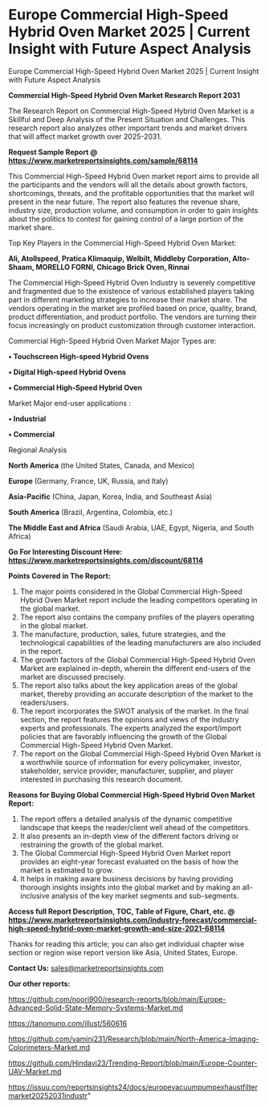 # Europe Commercial High-Speed Hybrid Oven Market 2025 | Current Insight with Future Aspect Analysis
Europe Commercial High-Speed Hybrid Oven Market 2025 | Current Insight with Future Aspect Analysis

<strong>Commercial High-Speed Hybrid Oven Market Research Report 2031</strong>

The Research Report on Commercial High-Speed Hybrid Oven Market is a Skillful and Deep Analysis of the Present Situation and Challenges. This research report also analyzes other important trends and market drivers that will affect market growth over 2025-2031.

<strong>Request Sample Report @ <a href=https://www.marketreportsinsights.com/sample/68114>https://www.marketreportsinsights.com/sample/68114</a></strong>

This Commercial High-Speed Hybrid Oven market report aims to provide all the participants and the vendors will all the details about growth factors, shortcomings, threats, and the profitable opportunities that the market will present in the near future. The report also features the revenue share, industry size, production volume, and consumption in order to gain insights about the politics to contest for gaining control of a large portion of the market share.

Top Key Players in the Commercial High-Speed Hybrid Oven Market:

<strong>Ali, Atollspeed, Pratica Klimaquip, Welbilt, Middleby Corporation, Alto-Shaam, MORELLO FORNI, Chicago Brick Oven, Rinnai</strong>

The Commercial High-Speed Hybrid Oven Industry is severely competitive and fragmented due to the existence of various established players taking part in different marketing strategies to increase their market share. The vendors operating in the market are profiled based on price, quality, brand, product differentiation, and product portfolio. The vendors are turning their focus increasingly on product customization through customer interaction.

Commercial High-Speed Hybrid Oven Market Major Types are:

<strong>• Touchscreen High-speed Hybrid Ovens

• Digital High-speed Hybrid Ovens

• Commercial High-Speed Hybrid Oven</strong>

Market Major end-user applications :

<strong>• Industrial

• Commercial</strong>

Regional Analysis

</u><strong><b>North America</b></strong> (the United States, Canada, and Mexico)

<strong><b>Europe </b></strong>(Germany, France, UK, Russia, and Italy)

<strong><b>Asia-Pacific</b></strong> (China, Japan, Korea, India, and Southeast Asia)

<strong><b>South America</b></strong> (Brazil, Argentina, Colombia, etc.)

<strong><b>The Middle East and Africa</b></strong> (Saudi Arabia, UAE, Egypt, Nigeria, and South Africa)

<strong>Go For Interesting Discount Here: <a href=https://www.marketreportsinsights.com/discount/68114>https://www.marketreportsinsights.com/discount/68114</a></strong>

<strong>Points Covered in The Report:</strong>
<ol>
  <li>The major points considered in the Global Commercial High-Speed Hybrid Oven Market report include the leading competitors operating in the global market.</li>
  <li>The report also contains the company profiles of the players operating in the global market.</li>
  <li>The manufacture, production, sales, future strategies, and the technological capabilities of the leading manufacturers are also included in the report.</li>
  <li>The growth factors of the Global Commercial High-Speed Hybrid Oven Market are explained in-depth, wherein the different end-users of the market are discussed precisely.</li>
  <li>The report also talks about the key application areas of the global market, thereby providing an accurate description of the market to the readers/users.</li>
  <li>The report incorporates the SWOT analysis of the market. In the final section, the report features the opinions and views of the industry experts and professionals. The experts analyzed the export/import policies that are favorably influencing the growth of the Global Commercial High-Speed Hybrid Oven Market.</li>
  <li>The report on the Global Commercial High-Speed Hybrid Oven Market is a worthwhile source of information for every policymaker, investor, stakeholder, service provider, manufacturer, supplier, and player interested in purchasing this research document.</li>
</ol>
<strong>Reasons for Buying Global Commercial High-Speed Hybrid Oven Market Report:</strong>

<ol>
  <li>The report offers a detailed analysis of the dynamic competitive landscape that keeps the reader/client well ahead of the competitors.</li>
  <li>It also presents an in-depth view of the different factors driving or restraining the growth of the global market.</li>
  <li>The Global Commercial High-Speed Hybrid Oven Market report provides an eight-year forecast evaluated on the basis of how the market is estimated to grow.</li>
  <li>It helps in making aware business decisions by having providing thorough insights insights into the global market and by making an all-inclusive analysis of the key market segments and sub-segments.</li>
</ol>
<strong>Access full Report Description, TOC, Table of Figure, Chart, etc. @ <a href=https://www.marketreportsinsights.com/industry-forecast/commercial-high-speed-hybrid-oven-market-growth-and-size-2021-68114>https://www.marketreportsinsights.com/industry-forecast/commercial-high-speed-hybrid-oven-market-growth-and-size-2021-68114</a></strong>


Thanks for reading this article; you can also get individual chapter wise section or region wise report version like Asia, United States, Europe.

<strong>Contact Us:</strong>
sales@marketreportsinsights.com

<strong>Our other reports:</strong>

<a href=https://github.com/noori900/research-reports/blob/main/Europe-Advanced-Solid-State-Memory-Systems-Market.md>https://github.com/noori900/research-reports/blob/main/Europe-Advanced-Solid-State-Memory-Systems-Market.md</a>

<a href=https://tanomuno.com/illust/560616>https://tanomuno.com/illust/560616</a>

<a href=https://github.com/yamini231/Research/blob/main/North-America-Imaging-Colorimeters-Market.md>https://github.com/yamini231/Research/blob/main/North-America-Imaging-Colorimeters-Market.md</a>

<a href=https://github.com/Hindavi23/Trending-Report/blob/main/Europe-Counter-UAV-Market.md>https://github.com/Hindavi23/Trending-Report/blob/main/Europe-Counter-UAV-Market.md</a>

<a href=https://issuu.com/reportsinsights24/docs/europevacuumpumpexhaustfiltermarket20252031industr>https://issuu.com/reportsinsights24/docs/europevacuumpumpexhaustfiltermarket20252031industr</a>"
